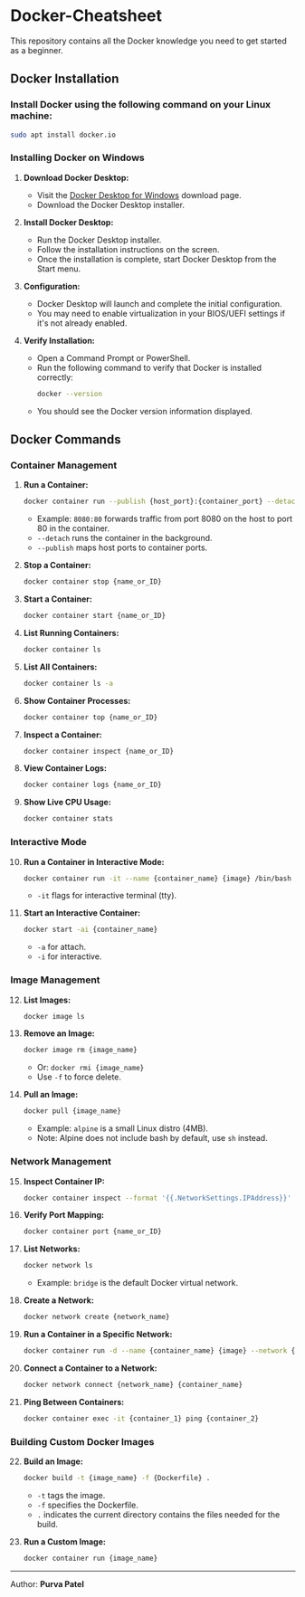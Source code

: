 # Docker-Cheatsheet

This repository contains all the Docker knowledge you need to get started as a beginner.

## Docker Installation

### Install Docker using the following command on your Linux machine:
```bash
sudo apt install docker.io
```
### Installing Docker on Windows

1. **Download Docker Desktop:**
    - Visit the [Docker Desktop for Windows](https://desktop.docker.com/win/stable/Docker%20Desktop%20Installer.exe) download page.
    - Download the Docker Desktop installer.

2. **Install Docker Desktop:**
    - Run the Docker Desktop installer.
    - Follow the installation instructions on the screen.
    - Once the installation is complete, start Docker Desktop from the Start menu.

3. **Configuration:**
    - Docker Desktop will launch and complete the initial configuration.
    - You may need to enable virtualization in your BIOS/UEFI settings if it's not already enabled.

4. **Verify Installation:**
    - Open a Command Prompt or PowerShell.
    - Run the following command to verify that Docker is installed correctly:
        ```bash
        docker --version
        ```
    - You should see the Docker version information displayed.
  
## Docker Commands

### Container Management
1. **Run a Container:**
    ```bash
    docker container run --publish {host_port}:{container_port} --detach --name {container_name} {image} {bash}
    ```
    - Example: `8080:80` forwards traffic from port 8080 on the host to port 80 in the container.
    - `--detach` runs the container in the background.
    - `--publish` maps host ports to container ports.

2. **Stop a Container:**
    ```bash
    docker container stop {name_or_ID}
    ```

3. **Start a Container:**
    ```bash
    docker container start {name_or_ID}
    ```

4. **List Running Containers:**
    ```bash
    docker container ls
    ```

5. **List All Containers:**
    ```bash
    docker container ls -a
    ```

6. **Show Container Processes:**
    ```bash
    docker container top {name_or_ID}
    ```

7. **Inspect a Container:**
    ```bash
    docker container inspect {name_or_ID}
    ```

8. **View Container Logs:**
    ```bash
    docker container logs {name_or_ID}
    ```

9. **Show Live CPU Usage:**
    ```bash
    docker container stats
    ```

### Interactive Mode
10. **Run a Container in Interactive Mode:**
    ```bash
    docker container run -it --name {container_name} {image} /bin/bash
    ```
    - `-it` flags for interactive terminal (tty).

11. **Start an Interactive Container:**
    ```bash
    docker start -ai {container_name}
    ```
    - `-a` for attach.
    - `-i` for interactive.

### Image Management
12. **List Images:**
    ```bash
    docker image ls
    ```

13. **Remove an Image:**
    ```bash
    docker image rm {image_name}
    ```
    - Or: `docker rmi {image_name}`
    - Use `-f` to force delete.

14. **Pull an Image:**
    ```bash
    docker pull {image_name}
    ```
    - Example: `alpine` is a small Linux distro (4MB).
    - Note: Alpine does not include bash by default, use `sh` instead.

### Network Management
15. **Inspect Container IP:**
    ```bash
    docker container inspect --format '{{.NetworkSettings.IPAddress}}' {name_or_ID}
    ```

16. **Verify Port Mapping:**
    ```bash
    docker container port {name_or_ID}
    ```

17. **List Networks:**
    ```bash
    docker network ls
    ```
    - Example: `bridge` is the default Docker virtual network.

18. **Create a Network:**
    ```bash
    docker network create {network_name}
    ```

19. **Run a Container in a Specific Network:**
    ```bash
    docker container run -d --name {container_name} {image} --network {network_name}
    ```

20. **Connect a Container to a Network:**
    ```bash
    docker network connect {network_name} {container_name}
    ```

21. **Ping Between Containers:**
    ```bash
    docker container exec -it {container_1} ping {container_2}
    ```

### Building Custom Docker Images
22. **Build an Image:**
    ```bash
    docker build -t {image_name} -f {Dockerfile} .
    ```
    - `-t` tags the image.
    - `-f` specifies the Dockerfile.
    - `.` indicates the current directory contains the files needed for the build.

23. **Run a Custom Image:**
    ```bash
    docker container run {image_name}
    ```

---

Author: **Purva Patel**
